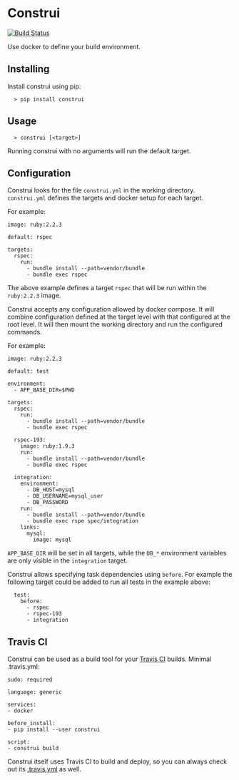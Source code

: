 Construi
========

[![Build Status](https://travis-ci.org/lstephen/construi.svg?branch=master)](https://travis-ci.org/lstephen/construi)

Use docker to define your build environment.

## Installing

Install construi using pip:

```
  > pip install construi
```

## Usage

```
  > construi [<target>]
```

Running construi with no arguments will run the default target.

## Configuration

Construi looks for the file `construi.yml` in the working directory.
`construi.yml` defines the targets and docker setup for each target.

For example:

```
image: ruby:2.2.3

default: rspec

targets:
  rspec:
    run:
      - bundle install --path=vendor/bundle
      - bundle exec rspec
```

The above example defines a target `rspec` that will be run within the `ruby:2.2.3` image.

Construi accepts any configuration allowed by docker compose.
It will combine configuration defined at the target level with that configured at the root
level.
It will then mount the working directory and run the configured commands.

For example:

```
image: ruby:2.2.3

default: test

environment:
  - APP_BASE_DIR=$PWD

targets:
  rspec:
    run:
      - bundle install --path=vendor/bundle
      - bundle exec rspec

  rspec-193:
    image: ruby:1.9.3
    run:
      - bundle install --path=vendor/bundle
      - bundle exec rspec

  integration:
    environment:
      - DB_HOST=mysql
      - DB_USERNAME=mysql_user
      - DB_PASSWORD
    run:
      - bundle install --path=vendor/bundle
      - bundle exec rspe spec/integration
    links:
      mysql:
        image: mysql
```

`APP_BASE_DIR` will be set in all targets, while the `DB_*` environment variables are only
visible in the `integration` target.

Construi allows specifying task dependencies using `before`. For example the following target
could be added to run all tests in the example above:

```
  test:
    before:
      - rspec
      - rspec-193
      - integration
```

## Travis CI

Construi can be used as a build tool for your
[Travis CI](https://travis-ci.org/) builds.
Minimal .travis.yml:

```
sudo: required

language: generic

services:
- docker

before_install:
- pip install --user construi

script:
- construi build
```

Construi itself uses Travis CI to build and deploy, so you can always check
out its [.travis.yml](https://github.com/lstephen/construi/blob/master/.travis.yml)
as well.
